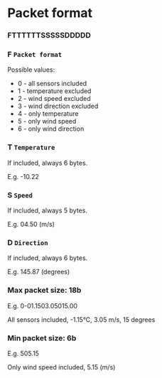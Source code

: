 # Packet format

### FTTTTTTSSSSSDDDDD

### F `Packet format`
Possible values:

* 0 - all sensors included
* 1 - temperature excluded
* 2 - wind speed excluded
* 3 - wind direction excluded
* 4 - only temperature
* 5 - only wind speed
* 6 - only wind direction
	
### T `Temperature`
If included, always 6 bytes.

E.g. -10.22
	
### S `Speed`
If included, always 5 bytes.

E.g. 04.50 (m/s)
	
### D `Direction`
If included, always 6 bytes.

E.g. 145.87 (degrees)

### Max packet size: 18b
E.g. 0-01.1503.05015.00

All sensors included, -1.15°C, 3.05 m/s, 15 degrees

### Min packet size: 6b
E.g. 505.15

Only wind speed included, 5.15 (m/s)

